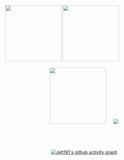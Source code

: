 
<div align="left">
<span>  </span>
<img height="180px"  src="https://github-readme-stats.vercel.app/api?username=jett191&show_icons=true&theme=react&rank_icon=github" /><span> </span><img height="180px"   src="https://streak-stats.demolab.com/?user=jett191&theme=monokai-metallian" />
<span>  </span>
</div>

</br>

<div align="center">
<span>  </span>
<img height="180px" src="https://github-readme-stats.vercel.app/api/top-langs/?username=anuraghazra&layout=compact&theme=tokyonight" /><span> &nbsp&nbsp &nbsp&nbsp</span><img  src="https://skillicons.dev/icons?i=js,html,css&theme=dark" />
<span>  </span>
<div>
  
</br></br></br>

[![Jett191's github activity graph](https://github-readme-activity-graph.vercel.app/graph?username=Jett191&theme=react)](https://github.com/ashutosh00710/github-readme-activity-graph)
